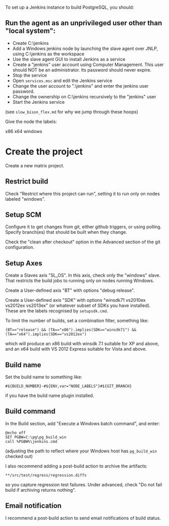 To set up a Jenkins instance to build PostgreSQL, you should:

Run the agent as an unprivileged user other than "local system":
--------

* Create C:\jenkins
* Add a Windows jenkins node by launching the slave agent over JNLP, using C:\jenkins as the workspace
* Use the slave agent GUI to install Jenkins as a service
* Create a "jenkins" user account using Computer Management. This user should NOT be an administrator. Its password should never expire.
* Stop the service
* Open `services.msc` and edit the Jenkins service
* Change the user account to ".\jenkins" and enter the jenkins user password.
* Change the ownership on C:\jenkins recursively to the "jenkins" user
* Start the Jenkins service

(see `slow_bison_flex.md` for why we jump through these hoops)

Give the node the labels:

  x86 x64 windows

Create the project
==================

Create a new matrix project.

Restrict build
-------

Check "Restrict where this project can run", setting it to run only on nodes labeled "windows".

Setup SCM
-------

Configure it to get changes from git, either github triggers, or using polling.
Specify branch(es) that should be built when they change.

Check the "clean after checkout" option in the Advanced section of the git configuration.

Setup Axes
-------

Create a Slaves axis "SL_OS". In this axis, check only the "windows" slave.
That restricts the build jobs to running only on nodes running Windows.

Create a User-defined axis "BT" with options "debug release".

Create a User-defined axis "SDK" with options "winsdk71 vs2010ex vs2012ex
vs2013ex" (or whatever subset of SDKs you have installed). These are the labels
recognised by `setupsdk.cmd`.

To limit the number of builds, set a combination filter, something like:

    (BT=="release") && (TA=="x86").implies(SDK=="winsdk71") && (TA=="x64").implies(SDK=="vs2012ex")

which will produce an x86 build with winsdk 7.1 suitable for XP and above, and
an x64 build with VS 2012 Express suitable for Vista and above.

Build name
-------

Set the build name to something like:

    #${BUILD_NUMBER}-#${ENV,var="NODE_LABELS"}#${GIT_BRANCH}

if you have the build name plugin installed.

Build command
--------

In the Build section, add "Execute a Windows batch command", and enter:

    @echo off
    SET PGBW=C:\pg\pg_build_win
    call %PGBW%\jenkins.cmd

(adjusting the path to reflect where your Windows host has `pg_build_win` checked out)

I also recommend adding a post-build action to archive the artifacts:

    **/src/test/regress/regression.diffs

so you capture regression test failures. Under advanced, check "Do not fail build if archiving returns nothing".

Email notification
--------

I recommend a post-build action to send email notifications of build status.
